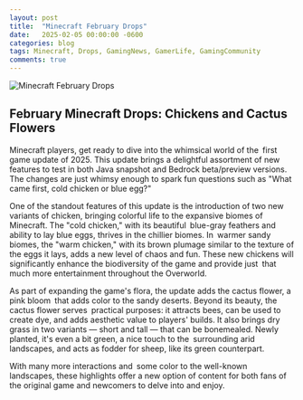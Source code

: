 ```yaml
---
layout: post
title:  "Minecraft February Drops"
date:   2025-02-05 00:00:00 -0600
categories: blog
tags: Minecraft, Drops, GamingNews, GamerLife, GamingCommunity
comments: true
---
```

![Minecraft February Drops](https://www.minecraft.net/content/dam/minecraftnet/games/minecraft/game-updates/MCV_SpringDrop_testing_Jan8_Editorial_Exclusive_DotNet_1170x500.jpg)

## February Minecraft Drops: Chickens and Cactus Flowers

Minecraft players, get ready to dive into the whimsical world of the first game update of 2025. This update brings a delightful assortment of new features to test in both Java snapshot and Bedrock beta/preview versions. The changes are just whimsy enough to spark fun questions such as "What came first, cold chicken or blue egg?"

One of the standout features of this update is the introduction of two new variants of chicken, bringing colorful life to the expansive biomes of Minecraft. The "cold chicken," with its beautiful blue-gray feathers and ability to lay blue eggs, thrives in the chillier biomes. In warmer sandy biomes, the "warm chicken," with its brown plumage similar to the texture of the eggs it lays, adds a new level of chaos and fun. These new chickens will significantly enhance the biodiversity of the game and provide just that much more entertainment throughout the Overworld.

As part of expanding the game's flora, the update adds the cactus flower, a pink bloom that adds color to the sandy deserts. Beyond its beauty, the cactus flower serves practical purposes: it attracts bees, can be used to create dye, and adds aesthetic value to players' builds. It also brings dry grass in two variants — short and tall — that can be bonemealed. Newly planted, it's even a bit green, a nice touch to the surrounding arid landscapes, and acts as fodder for sheep, like its green counterpart.

With many more interactions and some color to the well-known landscapes, these highlights offer a new option of content for both fans of the original game and newcomers to delve into and enjoy.
